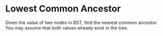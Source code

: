# Lowest Common Ancestor

Given the value of two nodes in BST, find the nearest common ancestor.
You may assume that both values already exist in the tree.

